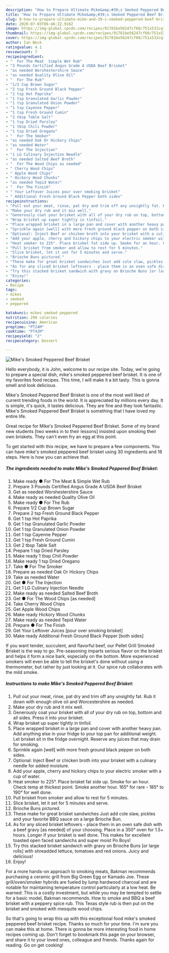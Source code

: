 ```yaml
---
description: "How to Prepare Ultimate Mike&amp;#39;s Smoked Peppered Beef Brisket"
title: "How to Prepare Ultimate Mike&amp;#39;s Smoked Peppered Beef Brisket"
slug: 0-how-to-prepare-ultimate-mike-and-39-s-smoked-peppered-beef-brisket
date: 2020-07-03T06:46:22.916Z
image: https://img-global.cpcdn.com/recipes/91781be56247cf60/751x532cq70/mikes-smoked-peppered-beef-brisket-recipe-main-photo.jpg
thumbnail: https://img-global.cpcdn.com/recipes/91781be56247cf60/751x532cq70/mikes-smoked-peppered-beef-brisket-recipe-main-photo.jpg
cover: https://img-global.cpcdn.com/recipes/91781be56247cf60/751x532cq70/mikes-smoked-peppered-beef-brisket-recipe-main-photo.jpg
author: Ian Beck
ratingvalue: 4.1
reviewcount: 7
recipeingredient:
- "  For The Meat  Simple Wet Rub"
- "3 Pounds Certified Angus Grade A USDA Beef Brisket"
- "as needed Worshestershire Sauce"
- "as needed Quality Olive Oil"
- "  For The Rub"
- "1/2 Cup Brown Sugar"
- "2 tsp Fresh Ground Black Pepper"
- "1 tsp Hot Paprika"
- "1 tsp Granulated Garlic Powder"
- "1 tsp Granulated Onion Powder"
- "1 tsp Cayenne Pepper"
- "1 tsp Fresh Ground Cumin"
- "2 tbsp Table Salt"
- "1 tsp Dried Parsley"
- "1 tbsp Chili Powder"
- "1 tsp Dried Oregano"
- "  For The Smoker"
- "as needed Oak Or Hickory Chips"
- "as needed Water"
- "  For The Injection"
- "1 LG Culinary Injection Needle"
- "as needed Salted Beef Broth"
- "  For The Wood Chips as needed"
- " Cherry Wood Chips"
- " Apple Wood Chips"
- " Hickory Wood Chunks"
- "as needed Tepid Water"
- "  For The Finish"
- " Your Leftover Juices pour over smoking brisket"
- " Additional Fresh Ground Black Pepper both sides"
recipeinstructions:
- "Pull out your meat, rinse, pat dry and trim off any unsightly fat. Rub it down with enough olive oil and Worcestershire as needed."
- "Make your dry rub and it mix well."
- "Generously coat your brisket with all of your dry rub on top, bottom and all sides. Press it into your brisket."
- "Wrap brisket up super tightly in tinfoil."
- "Place wrapped brisket in a large pan and cover with another heavy pan. Add anything else in your fridge to your top pan for additional weight. Let brisket sit in the fridge overnight. Reserve any juices that may drain for smoking."
- "Sprinkle again [well] with more fresh ground black pepper on both sides."
- "Optional: Inject Beef or chicken broth into your brisket with a culinary needle for added moisture."
- "Add your apple, cherry and hickory chips to your electric smoker with a cup of water."
- "Heat smoker to 225°. Place brisket fat side up. Smoke for an hour. Check temp at thickest point. Smoke another hour. 165° for rare - 185° to 190° for well done."
- "Pull brisket from smoker and allow to rest for 5 minutes."
- "Slice brisket, let it set for 5 minutes and serve."
- "Brioche Buns pictured."
- "These make for great brisket sandwiches Just add cole slaw, pickles and your favorite BBQ sauce on a large Brioche Bun."
- "As for any sliced brisket leftovers - place them in an oven safe dish with a beef gravy [as needed] of your choosing. Place in a 350° oven for 1.5+ hours. Longer if your brisket is well done. This makes for excellent toasted open faced sandwichs and super moist Po Boys!"
- "Try this stacked brisket sandwich with gravy on Brioche Buns [or large rolls] with shreadded lettuce, tomatoes and red onions. Juicy and delicious!"
- "Enjoy!"
categories:
- Recipe
tags:
- mikes
- smoked
- peppered

katakunci: mikes smoked peppered 
nutrition: 299 calories
recipecuisine: American
preptime: "PT24M"
cooktime: "PT42M"
recipeyield: "2"
recipecategory: Dessert

---
```



![Mike&#39;s Smoked Peppered Beef Brisket](https://img-global.cpcdn.com/recipes/91781be56247cf60/751x532cq70/mikes-smoked-peppered-beef-brisket-recipe-main-photo.jpg)

Hello everybody, it is John, welcome to our recipe site. Today, we're going to prepare a special dish, mike&#39;s smoked peppered beef brisket. It is one of my favorites food recipes. This time, I will make it a bit tasty. This is gonna smell and look delicious.

Mike&#39;s Smoked Peppered Beef Brisket is one of the most well liked of current trending foods in the world. It is appreciated by millions every day. It is simple, it's quick, it tastes delicious. They are fine and they look fantastic. Mike&#39;s Smoked Peppered Beef Brisket is something that I have loved my entire life.

Great recipe for Mike&#39;s Smoked Peppered Beef Brisket. Some of my brand new students [two weeks in to their lessons] insisted upon smoking their own briskets. They can&#39;t even fry an egg at this point.


To get started with this recipe, we have to prepare a few components. You can have mike&#39;s smoked peppered beef brisket using 30 ingredients and 16 steps. Here is how you can achieve that.

##### The ingredients needed to make Mike&#39;s Smoked Peppered Beef Brisket:

1. Make ready  ● For The Meat &amp; Simple Wet Rub
1. Prepare 3 Pounds Certified Angus Grade A USDA Beef Brisket
1. Get as needed Worshestershire Sauce
1. Make ready as needed Quality Olive Oil
1. Make ready  ● For The Rub
1. Prepare 1/2 Cup Brown Sugar
1. Prepare 2 tsp Fresh Ground Black Pepper
1. Get 1 tsp Hot Paprika
1. Get 1 tsp Granulated Garlic Powder
1. Get 1 tsp Granulated Onion Powder
1. Get 1 tsp Cayenne Pepper
1. Get 1 tsp Fresh Ground Cumin
1. Get 2 tbsp Table Salt
1. Prepare 1 tsp Dried Parsley
1. Make ready 1 tbsp Chili Powder
1. Make ready 1 tsp Dried Oregano
1. Take  ● For The Smoker
1. Prepare as needed Oak Or Hickory Chips
1. Take as needed Water
1. Get  ● For The Injection
1. Get 1 LG Culinary Injection Needle
1. Make ready as needed Salted Beef Broth
1. Get  ● For The Wood Chips [as needed]
1. Take  Cherry Wood Chips
1. Get  Apple Wood Chips
1. Make ready  Hickory Wood Chunks
1. Make ready as needed Tepid Water
1. Prepare  ● For The Finish
1. Get  Your Leftover Juices [pour over smoking brisket]
1. Make ready  Additional Fresh Ground Black Pepper [both sides]


If you want tender, succulent, and flavorful beef, our Pellet Grill Smoked Brisket is the way to go. Pre-seasoning imparts serious flavor on the brisket and helps it form a nice bark, especially on the bottom. More experienced smokers will even be able to tell the brisket&#39;s done without using a thermometer, but rather by just looking at it. Our spice rub collaborates with the mild smoke. 

##### Instructions to make Mike&#39;s Smoked Peppered Beef Brisket:

1. Pull out your meat, rinse, pat dry and trim off any unsightly fat. Rub it down with enough olive oil and Worcestershire as needed.
1. Make your dry rub and it mix well.
1. Generously coat your brisket with all of your dry rub on top, bottom and all sides. Press it into your brisket.
1. Wrap brisket up super tightly in tinfoil.
1. Place wrapped brisket in a large pan and cover with another heavy pan. Add anything else in your fridge to your top pan for additional weight. Let brisket sit in the fridge overnight. Reserve any juices that may drain for smoking.
1. Sprinkle again [well] with more fresh ground black pepper on both sides.
1. Optional: Inject Beef or chicken broth into your brisket with a culinary needle for added moisture.
1. Add your apple, cherry and hickory chips to your electric smoker with a cup of water.
1. Heat smoker to 225°. Place brisket fat side up. Smoke for an hour. Check temp at thickest point. Smoke another hour. 165° for rare - 185° to 190° for well done.
1. Pull brisket from smoker and allow to rest for 5 minutes.
1. Slice brisket, let it set for 5 minutes and serve.
1. Brioche Buns pictured.
1. These make for great brisket sandwiches Just add cole slaw, pickles and your favorite BBQ sauce on a large Brioche Bun.
1. As for any sliced brisket leftovers - place them in an oven safe dish with a beef gravy [as needed] of your choosing. Place in a 350° oven for 1.5+ hours. Longer if your brisket is well done. This makes for excellent toasted open faced sandwichs and super moist Po Boys!
1. Try this stacked brisket sandwich with gravy on Brioche Buns [or large rolls] with shreadded lettuce, tomatoes and red onions. Juicy and delicious!
1. Enjoy!


For a more hands-on approach to smoking meats, Bakman recommends purchasing a ceramic grill from Big Green Egg or Kamado Joe. These grill/oven/smoker hybrids are fueled by lump hardwood charcoal and are notable for maintaining temperature control particularly at a low heat. Be warned: This is a costly investment, but while you may be tempted to settle for a basic model, Bakman recommends. How to smoke and BBQ a beef brisket with a peppery spice rub. This Texas style rub is then put on the brisket and smoked with mesquite wood chips. 

So that's going to wrap this up with this exceptional food mike&#39;s smoked peppered beef brisket recipe. Thanks so much for your time. I'm sure you can make this at home. There is gonna be more interesting food in home recipes coming up. Don't forget to bookmark this page on your browser, and share it to your loved ones, colleague and friends. Thanks again for reading. Go on get cooking!
